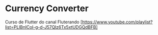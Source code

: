# Currency Converter

Curso de Flutter do canal Fluterando [https://www.youtube.com/playlist?list=PLlBnICoI-g-d-J57QIz6Tx5xtUDGQdBFB]

